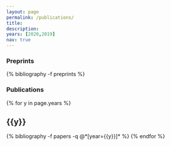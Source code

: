 ```yaml
---
layout: page
permalink: /publications/
title: 
description:
years: [2020,2019]
nav: true
---
```


<div class="publications">
<h3> Preprints </h3>

{% bibliography -f preprints %}
</div>

<div class="publications">
<h3> Publications </h3>
{% for y in page.years %}
  <h2 class="year">{{y}}</h2>
  {% bibliography -f papers -q @*[year={{y}}]* %}
{% endfor %}

</div>
